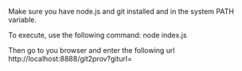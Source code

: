 Make sure you have node.js and git installed and in the system PATH variable.

To execute, use the following command:
    node index.js
    
Then go to you browser and enter the following url
http://localhost:8888/git2prov?giturl=<your open git repository>